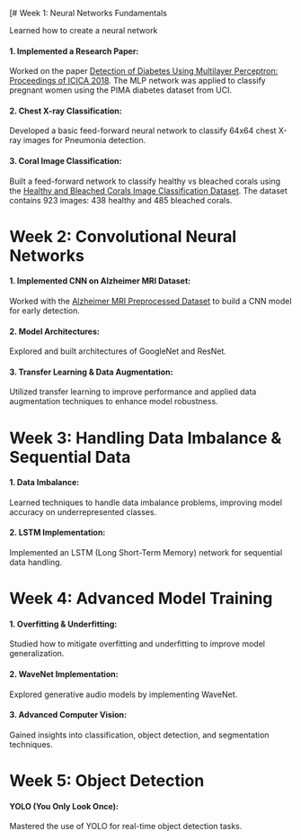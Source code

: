 [# Week 1: Neural Networks Fundamentals

Learned how to create a neural network

#### 1. Implemented a Research Paper:

Worked on the paper [Detection of Diabetes Using Multilayer Perceptron: Proceedings of ICICA 2018](https://www.researchgate.net/profile/Saumendra-Mohapatra/publication/327545512_Detection_of_Diabetes_Using_Multilayer_Perceptron_Proceedings_of_ICICA_2018/links/5cdd2644458515712eae0a3e/Detection-of-Diabetes-Using-Multilayer-Perceptron-Proceedings-of-ICICA-2018.pdf). The MLP network was applied to classify pregnant women using the PIMA diabetes dataset from UCI.

#### 2. Chest X-ray Classification:

Developed a basic feed-forward neural network to classify 64x64 chest X-ray images for Pneumonia detection.

#### 3. Coral Image Classification:
Built a feed-forward network to classify healthy vs bleached corals using the [Healthy and Bleached Corals Image Classification Dataset](https://www.kaggle.com/datasets/vencerlanz09/healthy-and-bleached-corals-image-classification). The dataset contains 923 images: 438 healthy and 485 bleached corals.


# Week 2: Convolutional Neural Networks

#### 1. Implemented CNN on Alzheimer MRI Dataset:
Worked with the [Alzheimer MRI Preprocessed Dataset](https://www.kaggle.com/datasets/sachinkumar413/alzheimer-mri-dataset) to build a CNN model for early detection.

#### 2. Model Architectures:
Explored and built architectures of GoogleNet and ResNet.

#### 3. Transfer Learning & Data Augmentation:
Utilized transfer learning to improve performance and applied data augmentation techniques to enhance model robustness.

# Week 3: Handling Data Imbalance & Sequential Data

#### 1. Data Imbalance:
Learned techniques to handle data imbalance problems, improving model accuracy on underrepresented classes.

#### 2. LSTM Implementation:
Implemented an LSTM (Long Short-Term Memory) network for sequential data handling.

# Week 4: Advanced Model Training

#### 1. Overfitting & Underfitting:
Studied how to mitigate overfitting and underfitting to improve model generalization.

#### 2. WaveNet Implementation:
Explored generative audio models by implementing WaveNet.

#### 3. Advanced Computer Vision:
Gained insights into classification, object detection, and segmentation techniques.

# Week 5: Object Detection

#### YOLO (You Only Look Once):
Mastered the use of YOLO for real-time object detection tasks.



